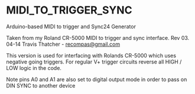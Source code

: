 # MIDI_TO_TRIGGER_SYNC
Arduino-based MIDI to trigger and Sync24 Generator

Taken from my Roland CR-5000 MIDI to trigger and sync interface.
Rev 03. 04-14 Travis Thatcher - recompas@gmail.com

This version is used for interfacing with Rolands CR-5000 which uses 
negative going triggers. For regular V+ trigger circuits reverse all 
HIGH / LOW logic in the code.

Note pins A0 and A1 are also set to digital output mode in order to 
pass on DIN SYNC to another device
